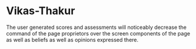 # Vikas-Thakur
The user generated scores and assessments will noticeably decrease the command of the page proprietors over the screen components of the page as well as beliefs as well as opinions expressed there.
